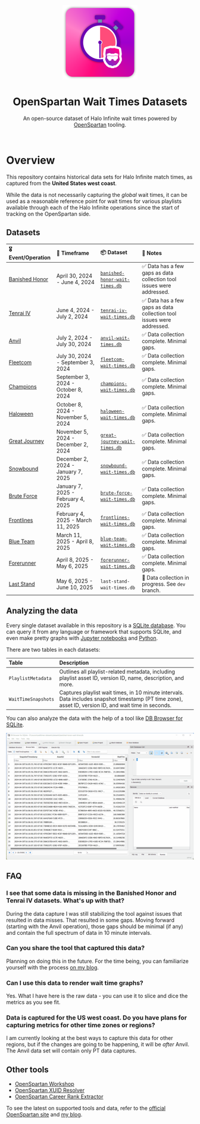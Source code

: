<div align="center">
	<br>
	<br>
	<div>
		<picture>
			<img alt="OpenSpartan Wait Times Dataset Logo" width="200px" src="media/logo.png">
		</picture>
		<br>
	</div>
	<h1>OpenSpartan Wait Times Datasets</h1>
	<p>
		An open-source dataset of Halo Infinite wait times powered by <a href="https://openspartan.com">OpenSpartan</a> tooling.
	</p>
	<br>
</div>


# Overview

This repository contains historical data sets for Halo Infinite match times, as captured from the **United States west coast**.

While the data is not necessarily capturing the _global_ wait times, it can be used as a reasonable reference point for wait times for various playlists available through each of the Halo Infinite operations since the start of tracking on the OpenSpartan side.

## Datasets

| 🎖️ Event/Operation | 📆 Timeframe                     | 📦 Dataset                  | 📝 Notes                                                               |
|:------------------------------------------------------------------------------------|:------------------------------------|:------------------------------------------------------------------------|:----------------------------------------------------------------------|
| [Banished Honor](https://www.halowaypoint.com/news/banished-honor-operation-launch) | April 30, 2024 - June 4, 2024       | [`banished-honor-wait-times.db`](datasets/banished-honor-wait-times.db) | ✅ Data has a few gaps as data collection tool issues were addressed. |
| [Tenrai IV](https://www.halowaypoint.com/news/tenrai-iv-operation-launch)           | June 4, 2024 - July 2, 2024         | [`tenrai-iv-wait-times.db`](datasets/tenrai-iv-wait-times.db)           | ✅ Data has a few gaps as data collection tool issues were addressed. |
| [Anvil](https://www.halowaypoint.com/news/anvil-operation-launch)                   | July 2, 2024 - July 30, 2024        | [`anvil-wait-times.db`](datasets/anvil-wait-times.db)                   | ✅ Data collection complete. Minimal gaps.                            |
| [Fleetcom](https://www.halowaypoint.com/news/fleetcom-operation-launch)             | July 30, 2024 - September 3, 2024   | [`fleetcom-wait-times.db`](datasets/fleetcom-wait-times.db) 			  | ✅ Data collection complete. Minimal gaps.							  |
| [Champions](https://www.youtube.com/watch?v=AOjtUrRlxBQ)                            | September 3, 2024 - October 8, 2024 | [`champions-wait-times.db`](datasets/champions-wait-times.db)			  | ✅ Data collection complete. Minimal gaps.  	                      |
| [Haloween](https://www.halowaypoint.com/news/haloween-horrors)                      | October 8, 2024 - November 5, 2024  | [`haloween-wait-times.db`](datasets/haloween-wait-times.db)             | ✅ Data collection complete. Minimal gaps.             	              |
| [Great Journey](https://www.halowaypoint.com/news/great-journey-operation-launch)   | November 5, 2024 - December 2, 2024 | [`great-journey-wait-times.db`](datasets/great-journey-wait-times.db)   | ✅ Data collection complete. Minimal gaps.                            |
| [Snowbound](https://www.halowaypoint.com/news/snowbound-operation-launch)           | December 2, 2024 - January 7, 2025  | [`snowbound-wait-times.db`](datasets/snowbound-wait-times.db)           | ✅ Data collection complete. Minimal gaps.                            |
| [Brute Force](https://www.halowaypoint.com/news/brute-force-operation-launch)       | January 7, 2025 - February 4, 2025  | [`brute-force-wait-times.db`](datasets/brute-foce-wait-times.db)        | ✅ Data collection complete. Minimal gaps.                            |
| [Frontlines](https://www.halowaypoint.com/news/frontlines-operation-launch)         | February 4, 2025 - March 11, 2025   | [`frontlines-wait-times.db`](datasets/frontlines-wait-times.db)         | ✅ Data collection complete. Minimal gaps.                            |
| [Blue Team](https://www.halowaypoint.com/news/blue-team-operation-launch)           | March 11, 2025 - April 8, 2025      | [`blue-team-wait-times.db`](datasets/blue-team-wait-times.db)           | ✅ Data collection complete. Minimal gaps.                            |
| [Forerunner](https://www.halowaypoint.com/news/forerunner-operation-launch)         | April 8, 2025 - May 6, 2025         | [`forerunner-wait-times.db`](datasets/forerunner-wait-times.db)         | ✅ Data collection complete. Minimal gaps.                            |
| [Last Stand](https://www.halowaypoint.com/news/summer-update-2025-halo-infinite)    | May 6, 2025 - June 10, 2025         | `last-stand-wait-times.db`                                              | 🐜 Data collection in progress. See `dev` branch.                     |

## Analyzing the data

Every single dataset available in this repository is a [SQLite database](https://www.sqlite.org/). You can query it from any language or framework that supports SQLite, and even make pretty graphs with [Jupyter notebooks](https://jupyter.org/) and [Python](https://www.python.org/).

There are two tables in each datasets:

| Table | Description |
|:------|:------------|
| `PlaylistMetadata`  | Outlines all playlist-related metadata, including playlist asset ID, version ID, name, description, and more. |
| `WaitTimeSnapshots` | Captures playlist wait times, in 10 minute intervals. Data includes snapshot timestamp (PT time zone), asset ID, version ID, and wait time in seconds. |

You can also analyze the data with the help of a tool like [DB Browser for SQLite](https://sqlitebrowser.org/).

![DB Browser for SQLite used to parse the OpenSpartan Wait Times Datasets](media/db-browser-sqlite.gif)

## FAQ

### I see that some data is missing in the Banished Honor and Tenrai IV datasets. What's up with that?

During the data capture I was still stabilizing the tool against issues that resulted in data misses. That resulted in some gaps. Moving forward (starting with the Anvil operation), those gaps should be minimal (if any) and contain the full spectrum of data in 10 minute intervals.

### Can you share the tool that captured this data?

Planning on doing this in the future. For the time being, you can familiarize yourself with the process [on my blog](https://den.dev/blog/halo-infinite-playlist-wait-time-api/).

### Can I use this data to render wait time graphs?

Yes. What I have here is the raw data - you can use it to slice and dice the metrics as you see fit.

### Data is captured for the US west coast. Do you have plans for capturing metrics for other time zones or regions?

I am currently looking at the best ways to capture this data for other regions, but if the changes are going to be happening, it will be _after_ Anvil. The Anvil data set will contain only PT data captures.

## Other tools

- [OpenSpartan Workshop](https://openspartan.com/docs/workshop/guides/get-started/)
- [OpenSpartan XUID Resolver](https://github.com/OpenSpartan/xuid-resolver)
- [OpenSpartan Career Rank Extractor](https://github.com/OpenSpartan/career)

To see the latest on supported tools and data, refer to the [official OpenSpartan site](https://openspartan.com) and [my blog](https://den.dev/tags/halo-api/).
